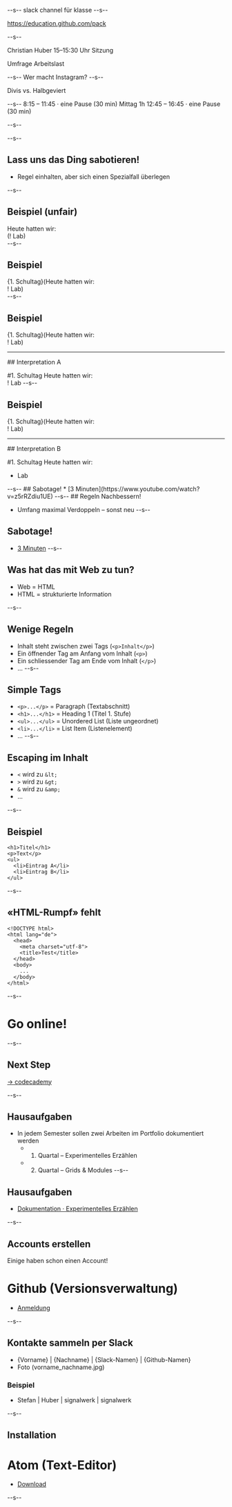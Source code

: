 --s--
slack channel für klasse
--s--

https://education.github.com/pack

--s--

Christian Huber
15–15:30 Uhr Sitzung

Umfrage Arbeitslast



--s--
Wer macht Instagram?
--s--

Divis vs. Halbgeviert

--s--
8:15 – 11:45 · eine Pause (30 min)
Mittag 1h
12:45 – 16:45 · eine Pause (30 min)


--s--


--s--
## Lass uns das Ding sabotieren!
* Regel einhalten, aber sich einen Spezialfall überlegen

--s--
## Beispiel (unfair)
Heute hatten wir:  
(! Lab)  
--s--
## Beispiel
{1. Schultag}(Heute hatten wir:  
! Lab)  
--s--
## Beispiel
{1. Schultag}(Heute hatten wir:  
! Lab)  
<hr>
## Interpretation A

#1. Schultag
Heute hatten wir:  
! Lab
--s--
## Beispiel
{1. Schultag}(Heute hatten wir:  
! Lab)  
<hr>
## Interpretation B

#1. Schultag <!-- .element: style="display: inline-block;" -->
Heute hatten wir: <!-- .element: style="display: inline-block;" -->
<ul style="display: block;">
  <li>Lab</li>
</ul>
--s--
## Sabotage!
* [3 Minuten](https://www.youtube.com/watch?v=z5rRZdiu1UE)
--s--
## Regeln Nachbessern!

* Umfang maximal Verdoppeln – sonst neu
--s--
## Sabotage!
* [3 Minuten](https://www.youtube.com/watch?v=z5rRZdiu1UE)
--s--
## Was hat das mit Web zu tun?

* Web = HTML
* HTML = strukturierte Information

--s--
## Wenige Regeln
* Inhalt steht zwischen zwei Tags (`<p>Inhalt</p>`)
* Ein öffnender Tag am Anfang vom Inhalt (`<p>`)
* Ein schliessender Tag am Ende vom Inhalt (`</p>`)
* ...
--s--
## Simple Tags

* `<p>...</p>` = Paragraph (Textabschnitt)
* `<h1>...</h1>` = Heading 1 (Titel 1. Stufe)
* `<ul>...</ul>` = Unordered List (Liste ungeordnet)
* `<li>...</li>`  =  List Item (Listenelement)
* ...
--s--
## Escaping im Inhalt

* `<`  wird zu `&lt;`
* `>`  wird zu `&gt;`
* `&`  wird zu `&amp;`
* ...

--s--
## Beispiel

```
<h1>Titel</h1>
<p>Text</p>
<ul>
  <li>Eintrag A</li>
  <li>Eintrag B</li>
</ul>
```
--s--
## «HTML-Rumpf» fehlt
```
<!DOCTYPE html>
<html lang="de">
  <head>
    <meta charset="utf-8">
    <title>Test</title>
  </head>
  <body>
    ...
  </body>
</html>
```
--s--
# Go online!


--s--
## Next Step
[→ codecademy](https://www.codecademy.com/learn/learn-html-css)

--s--
## Hausaufgaben

* In jedem Semester sollen zwei Arbeiten im Portfolio dokumentiert werden
  * 1. Quartal – Experimentelles Erzählen
  * 2. Quartal – Grids & Modules
--s--
## Hausaufgaben

* [Dokumentation · Experimentelles Erzählen](https://signalwerk.github.io/IAD.LAB.DOC/exercise-exp-story/)



--s--


## Accounts erstellen

Einige haben schon einen Account!
# Github (Versionsverwaltung)
* [Anmeldung](https://github.com)

--s--
## Kontakte sammeln per Slack

* {Vorname} | {Nachname} | {Slack-Namen} | {Github-Namen}
* Foto (vorname_nachname.jpg)

### Beispiel
* Stefan | Huber | signalwerk | signalwerk


--s--
## Installation
# Atom (Text-Editor)
* [Download](https://atom.io/)

--s--
